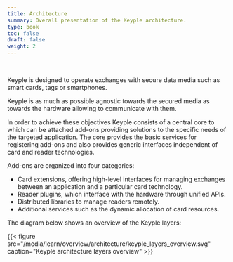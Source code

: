 ```yaml
---
title: Architecture
summary: Overall presentation of the Keyple architecture.
type: book
toc: false
draft: false
weight: 2
---
```


<br>

Keyple is designed to operate exchanges with secure data media such as smart cards, tags or smartphones.

Keyple is as much as possible agnostic towards the secured media as towards the hardware allowing to communicate with them.

In order to achieve these objectives Keyple consists of a central core to which can be attached add-ons providing solutions to the specific needs of the targeted application.
The core provides the basic services for registering add-ons and also provides generic interfaces independent of card and reader technologies. 

Add-ons are organized into four categories:
- Card extensions, offering high-level interfaces for managing exchanges between an application and a particular card technology.
- Reader plugins, which interface with the hardware through unified APIs.
- Distributed libraries to manage readers remotely.
- Additional services such as the dynamic allocation of card resources.

The diagram below shows an overview of the Keyple layers:

{{< figure src="/media/learn/overview/architecture/keyple_layers_overview.svg" caption="Keyple architecture layers overview" >}}